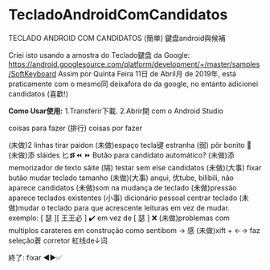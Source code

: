 # TecladoAndroidComCandidatos
TECLADO ANDROID COM CANDIDATOS (簡単)
鍵盘android與候補

Criei isto usando a amostra do Teclado鍵盘 da Google: https://android.googlesource.com/platform/development/+/master/samples/SoftKeyboard
Assim por Quinta Feira 11日 de Abril月 de 2019年, está praticamente com o mesmo同 deixafora do da google, no entanto adicionei candidatos (喜歡!)

<b>Como Usar使用:</b>
1.Transferir下載.
2.Abrir開 com o Android Studio

coisas para fazer (排行)
coisas por fazer

(未做)2 linhas tirar  paidon
(未做)espaço tecla键 estranha
(弱) pôr bonito 🌼
(未做)添 sláides 匕⏫⏬⏪ ⏩
Butão para candidato automático?
(未做)添 memorizador de texto
sáite
(隔) testar sem else candidatos
(未做)(大事) fixar butão mudar teclado tamanho
(未做)(大事) anqui, 优tube, bilibili, não aparece candidatos
(未做)som na mudança de teclado
(未做)pressão aparece teclados existentes
(小事) dicionário pessoal
centrar teclado
(未做)mudar o teclado para que acrescente leituras em vez de mudar. exemplo: 
[ 瑟 ][ 王王必 ] ✔️
em vez de 
[ 瑟 ] ❌
(未做)problemas com multiplos carateres em construção como sentibom → 感
(未做)xift + ←→ faz seleção蒼
corretor 
紅线de↓词

終了:
fixar ◀▶✅
